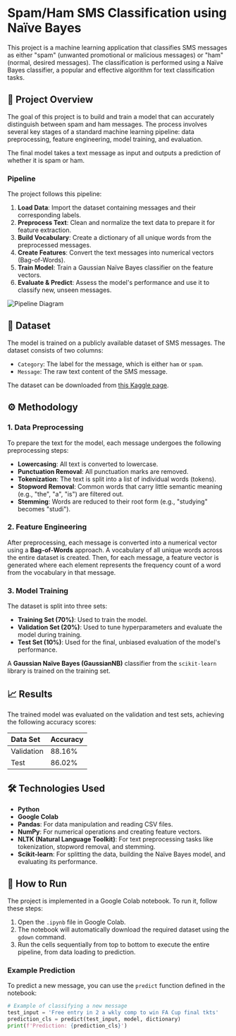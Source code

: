 # Spam/Ham SMS Classification using Naïve Bayes

This project is a machine learning application that classifies SMS messages as either "spam" (unwanted promotional or malicious messages) or "ham" (normal, desired messages). The classification is performed using a Naïve Bayes classifier, a popular and effective algorithm for text classification tasks.

## 📝 Project Overview

The goal of this project is to build and train a model that can accurately distinguish between spam and ham messages. The process involves several key stages of a standard machine learning pipeline: data preprocessing, feature engineering, model training, and evaluation.

The final model takes a text message as input and outputs a prediction of whether it is spam or ham.

### Pipeline
The project follows this pipeline:
1.  **Load Data**: Import the dataset containing messages and their corresponding labels.
2.  **Preprocess Text**: Clean and normalize the text data to prepare it for feature extraction.
3.  **Build Vocabulary**: Create a dictionary of all unique words from the preprocessed messages.
4.  **Create Features**: Convert the text messages into numerical vectors (Bag-of-Words).
5.  **Train Model**: Train a Gaussian Naïve Bayes classifier on the feature vectors.
6.  **Evaluate & Predict**: Assess the model's performance and use it to classify new, unseen messages.

![Pipeline Diagram](https://i.imgur.com/8aZ2a2o.png)

## 💾 Dataset

The model is trained on a publicly available dataset of SMS messages. The dataset consists of two columns:
* `Category`: The label for the message, which is either `ham` or `spam`.
* `Message`: The raw text content of the SMS message.

The dataset can be downloaded from [this Kaggle page](https://www.kaggle.com/datasets/uciml/sms-spam-collection-dataset).

## ⚙️ Methodology

### 1. Data Preprocessing
To prepare the text for the model, each message undergoes the following preprocessing steps:
* **Lowercasing**: All text is converted to lowercase.
* **Punctuation Removal**: All punctuation marks are removed.
* **Tokenization**: The text is split into a list of individual words (tokens).
* **Stopword Removal**: Common words that carry little semantic meaning (e.g., "the", "a", "is") are filtered out.
* **Stemming**: Words are reduced to their root form (e.g., "studying" becomes "studi").

### 2. Feature Engineering
After preprocessing, each message is converted into a numerical vector using a **Bag-of-Words** approach. A vocabulary of all unique words across the entire dataset is created. Then, for each message, a feature vector is generated where each element represents the frequency count of a word from the vocabulary in that message.

### 3. Model Training
The dataset is split into three sets:
* **Training Set (70%)**: Used to train the model.
* **Validation Set (20%)**: Used to tune hyperparameters and evaluate the model during training.
* **Test Set (10%)**: Used for the final, unbiased evaluation of the model's performance.

A **Gaussian Naïve Bayes (GaussianNB)** classifier from the `scikit-learn` library is trained on the training set.

## 📈 Results

The trained model was evaluated on the validation and test sets, achieving the following accuracy scores:

| Data Set   | Accuracy |
| :--------- | :------- |
| Validation | 88.16%   |
| Test       | 86.02%   |

## 🛠️ Technologies Used

* **Python**
* **Google Colab**
* **Pandas**: For data manipulation and reading CSV files.
* **NumPy**: For numerical operations and creating feature vectors.
* **NLTK (Natural Language Toolkit)**: For text preprocessing tasks like tokenization, stopword removal, and stemming.
* **Scikit-learn**: For splitting the data, building the Naïve Bayes model, and evaluating its performance.

## 🚀 How to Run

The project is implemented in a Google Colab notebook. To run it, follow these steps:
1.  Open the `.ipynb` file in Google Colab.
2.  The notebook will automatically download the required dataset using the `gdown` command.
3.  Run the cells sequentially from top to bottom to execute the entire pipeline, from data loading to prediction.

### Example Prediction
To predict a new message, you can use the `predict` function defined in the notebook:

```python
# Example of classifying a new message
test_input = 'Free entry in 2 a wkly comp to win FA Cup final tkts'
prediction_cls = predict(test_input, model, dictionary)
print(f'Prediction: {prediction_cls}')
```
